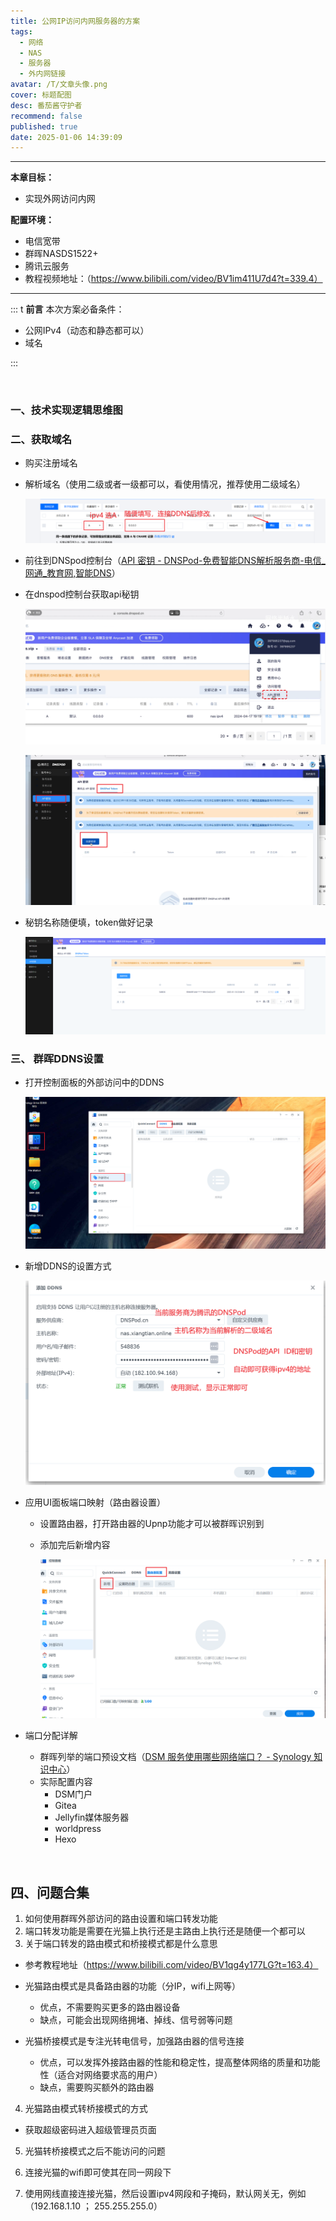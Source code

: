 ```yaml
---
title: 公网IP访问内网服务器的方案
tags:
  - 网络
  - NAS
  - 服务器
  - 外内网链接
avatar: /T/文章头像.png
cover: 标题配图
desc: 番茄酱守护者
recommend: false
published: true
date: 2025-01-06 14:39:09
---
```


---

**本章目标：**

- 实现外网访问内网



**配置环境：**

- 电信宽带
- 群晖NASDS1522+
- 腾讯云服务
- 教程视频地址：（https://www.bilibili.com/video/BV1im411U7d4?t=339.4）



---

::: t
**前言**
本次方案必备条件：

- 公网IPv4（动态和静态都可以）
- 域名

:::

<br>

### 一、技术实现逻辑思维图

### 二、获取域名

- 购买注册域名

- 解析域名（使用二级或者一级都可以，看使用情况，推荐使用二级域名）

  ![image-20250110122532775](../../themes/solitude/source/Blog/posts/2025-1/image-20250110122532775.png)

- 前往到DNSpod控制台（[API 密钥 - DNSPod-免费智能DNS解析服务商-电信_网通_教育网,智能DNS](https://console.dnspod.cn/account/token/apikey)）

- 在dnspod控制台获取api秘钥

  ![image-20250110230152830](../../themes/solitude/source/Blog/posts/2025-1/image-20250110230152830.png)

  ![image-20250110230235374](../../themes/solitude/source/Blog/posts/2025-1/image-20250110230235374.png)

- 秘钥名称随便填，token做好记录

  ![image-20250110230438083](../../themes/solitude/source/Blog/posts/2025-1/image-20250110230438083.png)

### 三、 群晖DDNS设置

- 打开控制面板的外部访问中的DDNS

  ![image-20250110230743913](../../themes/solitude/source/Blog/posts/2025-1/image-20250110230743913.png)

- 新增DDNS的设置方式

  ![image-20250110231210764](../../themes/solitude/source/Blog/posts/2025-1/image-20250110231210764.png)

- 应用UI面板端口映射（路由器设置）

  - 设置路由器，打开路由器的Upnp功能才可以被群晖识别到

  - 添加完后新增内容

    ![image-20250111182007232](../../themes/solitude/source/Blog/posts/2025-1/image-20250111182007232.png)

- 端口分配详解
  - 群晖列举的端口预设文档（[DSM 服务使用哪些网络端口？ - Synology 知识中心](https://kb.synology.cn/zh-cn/DSM/tutorial/What_network_ports_are_used_by_Synology_services)）
  - 实际配置内容
    - DSM门户
    - Gitea
    - Jellyfin媒体服务器
    - worldpress
    - Hexo

<br>

## 四、问题合集

1. 如何使用群晖外部访问的路由设置和端口转发功能
2. 端口转发功能是需要在光猫上执行还是主路由上执行还是随便一个都可以
3. 关于端口转发的路由模式和桥接模式都是什么意思

  - 参考教程地址（https://www.bilibili.com/video/BV1qg4y177LG?t=163.4）
  - 光猫路由模式是具备路由器的功能（分IP，wifi上网等）
    - 优点，不需要购买更多的路由器设备
    - 缺点，可能会出现网络拥堵、掉线、信号弱等问题

  - 光猫桥接模式是专注光转电信号，加强路由器的信号连接
    - 优点，可以发挥外接路由器的性能和稳定性，提高整体网络的质量和功能性（适合对网络要求高的用户）
    - 缺点，需要购买额外的路由器
4. 光猫路由模式转桥接模式的方式
  - 获取超级密码进入超级管理员页面

5. 光猫转桥接模式之后不能访问的问题

6. 连接光猫的wifi即可使其在同一网段下

7. 使用网线直接连接光猫，然后设置ipv4网段和子掩码，默认网关无，例如（192.168.1.10  ； 255.255.255.0）


